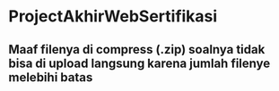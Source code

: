 # ProjectAkhirWebSertifikasi
## Maaf filenya di compress (.zip) soalnya tidak bisa di upload langsung karena jumlah filenye melebihi batas 
